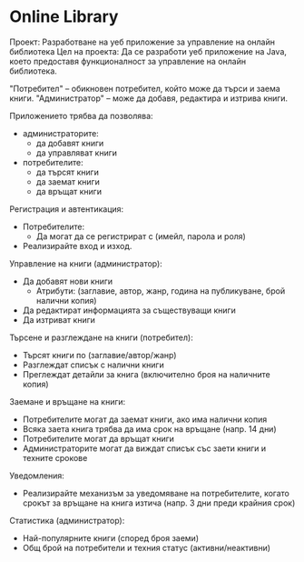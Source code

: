 # Online Library

Проект: Разработване на уеб приложение за управление на онлайн библиотека
Цел на проекта: Да се разработи уеб приложение на Java, което предоставя функционалност за управление на онлайн библиотека.

"Потребител" – обикновен потребител, който може да търси и заема книги.
"Администратор" – може да добавя, редактира и изтрива книги.

Приложението трябва да позволявa:
  - администраторите:
    - да добавят книги
    - да управляват книги
  - потребителите:
    - да търсят книги
    - да заемат книги
    - да връщат книги

Регистрация и автентикация:
  - Потребителите:
    - Да могат да се регистрират с (имейл, парола и роля)
  - Реализирайте вход и изход.

Управление на книги (администратор):
  - Да добавят нови книги
    - Атрибути: (заглавие, автор, жанр, година на публикуване, брой налични копия)
  - Да редактират информацията за съществуващи книги
  - Да изтриват книги

Търсене и разглеждане на книги (потребител):
  - Търсят книги по (заглавие/автор/жанр)
  - Разглеждат списък с налични книги
  - Преглеждат детайли за книга (включително броя на наличните копия)

Заемане и връщане на книги:
  - Потребителите могат да заемат книги, ако има налични копия
  - Всяка заета книга трябва да има срок на връщане (напр. 14 дни)
  - Потребителите могат да връщат книги
  - Администраторите могат да виждат списък със заети книги и техните срокове

Уведомления:
  - Реализирайте механизъм за уведомяване на потребителите, когато срокът за връщане на книга изтича (напр. 3 дни преди крайния срок)

Статистика (администратор):
  - Най-популярните книги (според броя заеми)
  - Общ брой на потребители и техния статус (активни/неактивни)
